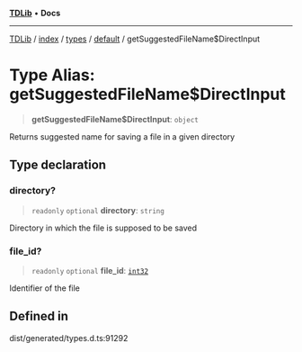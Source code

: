 [**TDLib**](../../../../../../README.md) • **Docs**

***

[TDLib](../../../../../../modules.md) / [index](../../../../../README.md) / [types](../../../README.md) / [default](../README.md) / getSuggestedFileName$DirectInput

# Type Alias: getSuggestedFileName$DirectInput

> **getSuggestedFileName$DirectInput**: `object`

Returns suggested name for saving a file in a given directory

## Type declaration

### directory?

> `readonly` `optional` **directory**: `string`

Directory in which the file is supposed to be saved

### file\_id?

> `readonly` `optional` **file\_id**: [`int32`](int32.md)

Identifier of the file

## Defined in

dist/generated/types.d.ts:91292

